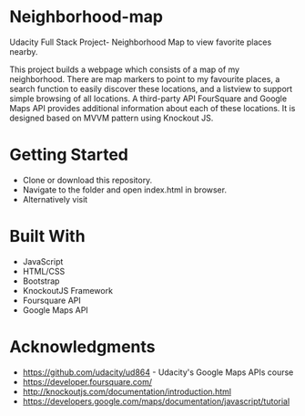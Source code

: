 # Neighborhood-map
Udacity Full Stack Project- Neighborhood Map to view favorite places nearby. 

This project builds a webpage which consists of a map of my neighborhood. There are map markers to point to my favourite places, a search function to easily discover these locations, and a listview to support simple browsing of all locations. A third-party API FourSquare and Google Maps API provides additional information about each of these locations. It is designed based on MVVM pattern using Knockout JS.

# Getting Started
- Clone or download this repository.
- Navigate to the folder and open index.html in browser.
- Alternatively visit 

# Built With
- JavaScript
- HTML/CSS
- Bootstrap
- KnockoutJS Framework
- Foursquare API
- Google Maps API

# Acknowledgments
- https://github.com/udacity/ud864 - Udacity's Google Maps APIs course
- https://developer.foursquare.com/
- http://knockoutjs.com/documentation/introduction.html 
- https://developers.google.com/maps/documentation/javascript/tutorial 



